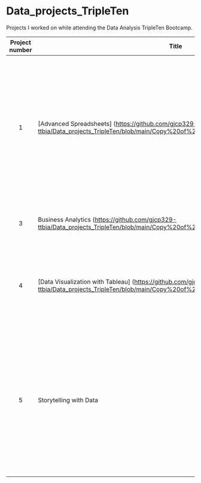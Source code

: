 # Data_projects_TripleTen
Projects I worked on while attending the Data Analysis TripleTen Bootcamp.


| Project number | Title | Description |
| :-----------: | ----------- |----------- |
| 1 | [Advanced Spreadsheets] (https://github.com/gjcp329-ttbia/Data_projects_TripleTen/blob/main/Copy%20of%20nyc_airbnb_data_v2.xlsx) | The project task was to help a client analyze the Manhattan vacation rental market. They want guidance on which property types to invest in, and your task is to analyze Airbnb data for insights. |
| 3 | Business Analytics (https://github.com/gjcp329-ttbia/Data_projects_TripleTen/blob/main/Copy%20of%20Business%20Analytics%20Project.xlsx) | The project task was to analyze their raw transaction logs |
| 4 | [Data Visualization with Tableau] (https://github.com/gjcp329-ttbia/Data_projects_TripleTen/blob/main/Copy%20of%20README.md) | The project task was to review the superstore’s operations and increase its profitability to avoid bankruptcy. |
| 5 | Storytelling with Data | The project task was to prepare an analysis for the CEO of the Superstore to help them understand what is causing customers to return their orders and how to reduce the volume of returned orders. |
